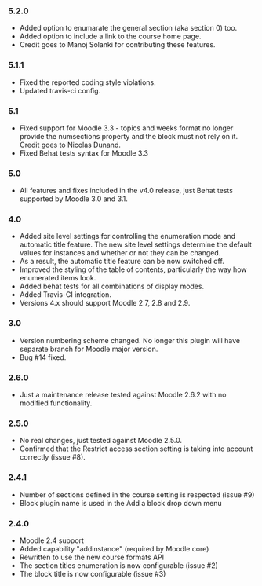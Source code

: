 ### 5.2.0 ###

* Added option to enumarate the general section (aka section 0) too.
* Added option to include a link to the course home page.
* Credit goes to Manoj Solanki for contributing these features.

### 5.1.1 ###

* Fixed the reported coding style violations.
* Updated travis-ci config.

### 5.1 ###

* Fixed support for Moodle 3.3 - topics and weeks format no longer provide the
  numsections property and the block must not rely on it. Credit goes to
  Nicolas Dunand.
* Fixed Behat tests syntax for Moodle 3.3

### 5.0 ###

* All features and fixes included in the v4.0 release, just Behat tests
  supported by Moodle 3.0 and 3.1.

### 4.0 ###

* Added site level settings for controlling the enumeration mode and automatic
  title feature. The new site level settings determine the default values for
  instances and whether or not they can be changed.
* As a result, the automatic title feature can be now switched off.
* Improved the styling of the table of contents, particularly the way how
  enumerated items look.
* Added behat tests for all combinations of display modes.
* Added Travis-CI integration.
* Versions 4.x should support Moodle 2.7, 2.8 and 2.9.

### 3.0 ###

* Version numbering scheme changed. No longer this plugin will have separate
  branch for Moodle major version.
* Bug #14 fixed.

### 2.6.0 ###

* Just a maintenance release tested against Moodle 2.6.2 with no modified
  functionality.

### 2.5.0 ###

* No real changes, just tested against Moodle 2.5.0.
* Confirmed that the Restrict access section setting is taking into account
  correctly (issue #8).

### 2.4.1 ###

* Number of sections defined in the course setting is respected (issue #9)
* Block plugin name is used in the Add a block drop down menu

### 2.4.0 ###

* Moodle 2.4 support
* Added capability "addinstance" (required by Moodle core)
* Rewritten to use the new course formats API
* The section titles enumeration is now configurable (issue #2)
* The block title is now configurable (issue #3)
